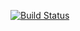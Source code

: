 [![Build Status](https://travis-ci.org/Aprekek/Haffman_encode.svg?branch=master)](https://travis-ci.org/Aprekek/Haffman_encode
)
